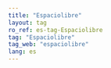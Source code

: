 ```yaml
---
title: "Espaciolibre"
layout: tag
ro_ref: es-tag-Espaciolibre
tag: "Espaciolibre"
tag_web: "espaciolibre"
lang: es
---
```

